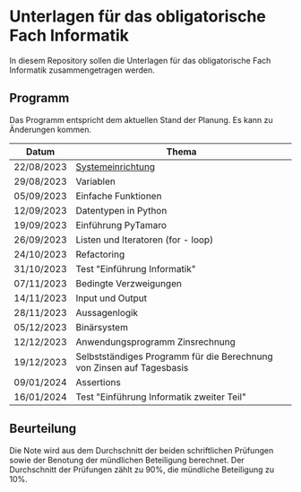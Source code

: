# Unterlagen für das obligatorische Fach Informatik

In diesem Repository sollen die Unterlagen für das obligatorische Fach Informatik zusammengetragen werden.

## Programm

Das Programm entspricht dem aktuellen Stand der Planung. Es kann zu
Änderungen kommen.

| Datum | Thema |
| ----- | ----- |
| 22/08/2023 | [Systemeinrichtung](230822/01_grundeinrichtung.md) |         
| 29/08/2023 | Variablen	      |             
| 05/09/2023 | Einfache Funktionen |	       
| 12/09/2023 | Datentypen in Python	|       
| 19/09/2023 | Einführung PyTamaro	 |      
| 26/09/2023 | Listen und Iteratoren (for - loop) |	
| 24/10/2023 | Refactoring	               |
| 31/10/2023 | Test "Einführung Informatik" |
| 07/11/2023 | Bedingte Verzweigungen	   |
| 14/11/2023 | Input und Output	           |
| 28/11/2023 | Aussagenlogik	            |   
| 05/12/2023 | Binärsystem	               |
| 12/12/2023 | Anwendungsprogramm Zinsrechnung	|
| 19/12/2023 | Selbstständiges Programm für die Berechnung von Zinsen auf Tagesbasis	|
| 09/01/2024 | Assertions	|
| 16/01/2024 | Test "Einführung Informatik zweiter Teil" |	

## Beurteilung

Die Note wird aus dem Durchschnitt der beiden schriftlichen Prüfungen
sowie der Benotung der mündlichen Beteiligung berechnet. Der
Durchschnitt der Prüfungen zählt zu 90%, die mündliche Beteiligung zu 10%.